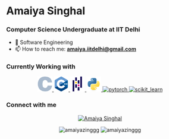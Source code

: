 # Amaiya Singhal 
### Computer Science Undergraduate at IIT Delhi

<!--
**amaiyazinggg/amaiyazinggg** is a ✨ _special_ ✨ repository because its `README.md` (this file) appears on your GitHub profile. -->

- 🌱 Software Engineering
- 📫 How to reach me: **amaiya.iitdelhi@gmail.com**

<h3 align="left">Currently Working with</h3>
<p align="center"> <a href="https://www.cprogramming.com/" target="_blank" rel="noreferrer"> <img src="https://raw.githubusercontent.com/devicons/devicon/master/icons/c/c-original.svg" alt="c" width="40" height="40"/> </a> <a href="https://www.w3schools.com/cpp/" target="_blank" rel="noreferrer"> <img src="https://raw.githubusercontent.com/devicons/devicon/master/icons/cplusplus/cplusplus-original.svg" alt="cplusplus" width="40" height="40"/> </a> <a href="https://pandas.pydata.org/" target="_blank" rel="noreferrer"> <img src="https://raw.githubusercontent.com/devicons/devicon/2ae2a900d2f041da66e950e4d48052658d850630/icons/pandas/pandas-original.svg" alt="pandas" width="40" height="40"/> </a> <a href="https://www.python.org" target="_blank" rel="noreferrer"> <img src="https://raw.githubusercontent.com/devicons/devicon/master/icons/python/python-original.svg" alt="python" width="40" height="40"/> </a> <a href="https://pytorch.org/" target="_blank" rel="noreferrer"> <img src="https://www.vectorlogo.zone/logos/pytorch/pytorch-icon.svg" alt="pytorch" width="40" height="40"/> </a> <a href="https://scikit-learn.org/" target="_blank" rel="noreferrer"> <img src="https://upload.wikimedia.org/wikipedia/commons/0/05/Scikit_learn_logo_small.svg" alt="scikit_learn" width="40" height="40"/> </a> 
</a>
</p>

<h3 align="left">Connect with me</h3>
<p align="center">
<a href="https://linkedin.com/in/amaiyasinghal/" target="blank"><img align="center" src="https://raw.githubusercontent.com/rahuldkjain/github-profile-readme-generator/master/src/images/icons/Social/linked-in-alt.svg" alt="Amaiya Singhal" height="30" width="40" /></a>
</p>

<p float="float" align="center">
    <img src="https://github-readme-stats.vercel.app/api?username=amaiyazinggg&show_icons=true&locale=en" alt="amaiyazinggg" width="320"  height="320"/>
    <img src="https://github-readme-stats.vercel.app/api/top-langs?username=amaiyazinggg&show_icons=true&locale=en&layout=compact" alt="amaiyazinggg" width="240"  height="320"/>
</p>
